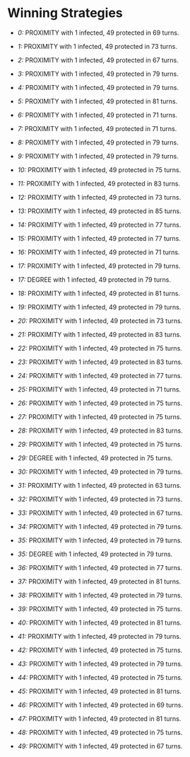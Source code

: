 # Winning Strategies

* _0:_ PROXIMITY with 1 infected, 49 protected in 69 turns.


* _1:_ PROXIMITY with 1 infected, 49 protected in 73 turns.


* _2:_ PROXIMITY with 1 infected, 49 protected in 67 turns.


* _3:_ PROXIMITY with 1 infected, 49 protected in 79 turns.


* _4:_ PROXIMITY with 1 infected, 49 protected in 79 turns.


* _5:_ PROXIMITY with 1 infected, 49 protected in 81 turns.


* _6:_ PROXIMITY with 1 infected, 49 protected in 71 turns.


* _7:_ PROXIMITY with 1 infected, 49 protected in 71 turns.


* _8:_ PROXIMITY with 1 infected, 49 protected in 79 turns.


* _9:_ PROXIMITY with 1 infected, 49 protected in 79 turns.


* _10:_ PROXIMITY with 1 infected, 49 protected in 75 turns.


* _11:_ PROXIMITY with 1 infected, 49 protected in 83 turns.


* _12:_ PROXIMITY with 1 infected, 49 protected in 73 turns.


* _13:_ PROXIMITY with 1 infected, 49 protected in 85 turns.


* _14:_ PROXIMITY with 1 infected, 49 protected in 77 turns.


* _15:_ PROXIMITY with 1 infected, 49 protected in 77 turns.


* _16:_ PROXIMITY with 1 infected, 49 protected in 71 turns.


* _17:_ PROXIMITY with 1 infected, 49 protected in 79 turns.


* _17:_ DEGREE with 1 infected, 49 protected in 79 turns.


* _18:_ PROXIMITY with 1 infected, 49 protected in 81 turns.


* _19:_ PROXIMITY with 1 infected, 49 protected in 79 turns.


* _20:_ PROXIMITY with 1 infected, 49 protected in 73 turns.


* _21:_ PROXIMITY with 1 infected, 49 protected in 83 turns.


* _22:_ PROXIMITY with 1 infected, 49 protected in 75 turns.


* _23:_ PROXIMITY with 1 infected, 49 protected in 83 turns.


* _24:_ PROXIMITY with 1 infected, 49 protected in 77 turns.


* _25:_ PROXIMITY with 1 infected, 49 protected in 71 turns.


* _26:_ PROXIMITY with 1 infected, 49 protected in 75 turns.


* _27:_ PROXIMITY with 1 infected, 49 protected in 75 turns.


* _28:_ PROXIMITY with 1 infected, 49 protected in 83 turns.


* _29:_ PROXIMITY with 1 infected, 49 protected in 75 turns.


* _29:_ DEGREE with 1 infected, 49 protected in 75 turns.


* _30:_ PROXIMITY with 1 infected, 49 protected in 79 turns.


* _31:_ PROXIMITY with 1 infected, 49 protected in 63 turns.


* _32:_ PROXIMITY with 1 infected, 49 protected in 73 turns.


* _33:_ PROXIMITY with 1 infected, 49 protected in 67 turns.


* _34:_ PROXIMITY with 1 infected, 49 protected in 79 turns.


* _35:_ PROXIMITY with 1 infected, 49 protected in 79 turns.


* _35:_ DEGREE with 1 infected, 49 protected in 79 turns.


* _36:_ PROXIMITY with 1 infected, 49 protected in 77 turns.


* _37:_ PROXIMITY with 1 infected, 49 protected in 81 turns.


* _38:_ PROXIMITY with 1 infected, 49 protected in 79 turns.


* _39:_ PROXIMITY with 1 infected, 49 protected in 75 turns.


* _40:_ PROXIMITY with 1 infected, 49 protected in 81 turns.


* _41:_ PROXIMITY with 1 infected, 49 protected in 79 turns.


* _42:_ PROXIMITY with 1 infected, 49 protected in 75 turns.


* _43:_ PROXIMITY with 1 infected, 49 protected in 79 turns.


* _44:_ PROXIMITY with 1 infected, 49 protected in 75 turns.


* _45:_ PROXIMITY with 1 infected, 49 protected in 81 turns.


* _46:_ PROXIMITY with 1 infected, 49 protected in 69 turns.


* _47:_ PROXIMITY with 1 infected, 49 protected in 81 turns.


* _48:_ PROXIMITY with 1 infected, 49 protected in 75 turns.


* _49:_ PROXIMITY with 1 infected, 49 protected in 67 turns.



